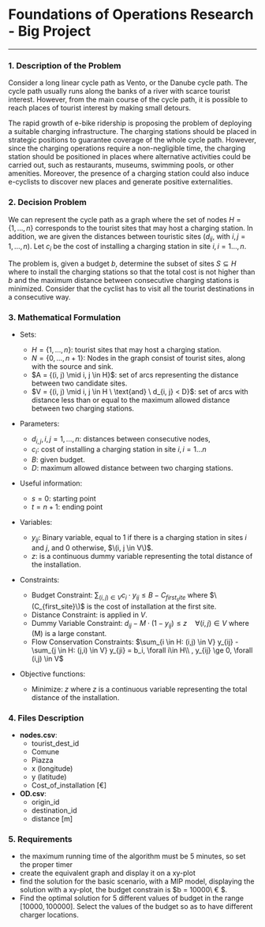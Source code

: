 # Foundations of Operations Research - Big Project

---

### 1. Description of the Problem

Consider a long linear cycle path as Vento, or the Danube cycle path. The cycle path usually runs along the banks of a river with scarce tourist interest. However, from the main course of the cycle path, it is possible to reach places of tourist interest by making small detours.

The rapid growth of e-bike ridership is proposing the problem of deploying a suitable charging infrastructure. The charging stations should be placed in strategic positions to guarantee coverage of the whole cycle path. However, since the charging operations require a non-negligible time, the charging station should be positioned in places where alternative activities could be carried out, such as restaurants, museums, swimming pools, or other amenities. Moreover, the presence of a charging station could also induce e-cyclists to discover new places and generate positive externalities.

### 2. Decision Problem

We can represent the cycle path as a graph where the set of nodes $H = \{1,\ldots, n\}$ corresponds to the tourist sites that may host a charging station.
In addition, we are given the distances between touristic sites ($d_{ij},$ with $i,j =1,\ldots,n$). Let $c_i$ be the cost of installing a charging station in site $i, i=1\ldots,n$.

The problem is, given a budget $b$, determine the subset of sites $S\subseteq H$ where to install the charging stations so that the total cost is not higher than $b$ and the maximum distance between consecutive charging stations is minimized.
Consider that the cyclist has to visit all the tourist destinations in a consecutive way.

### 3. Mathematical Formulation

- Sets:
    - $H = \{1,\ldots, n\}$:  tourist sites that may host a charging station.
    - $N = \{0,\ldots,n+1\}$:  Nodes in the graph consist of tourist sites, along with the source and sink.
    - $A = \{(i, j) \mid i, j \in H}\$: set of arcs representing the distance between two candidate sites.
    - $V =  \{(i, j) \mid i, j \in H \ \text{and} \ d_{i, j} < D\}\$: set of arcs with distance less than or equal to the maximum allowed distance between two charging stations.

- Parameters:
    - $d_{i,j}, i,j=1,\ldots,n$: distances between consecutive nodes,
    - $c_i$: cost of installing a charging station in site $i, i=1\ldots n$
    - $B$: given budget.
    - $D$: maximum allowed distance between two charging stations.

- Useful information:
    - $s = 0$: starting point
    - $t = n+1$: ending point

- Variables:
    - $y_{ij}$: Binary variable, equal to 1 if there is a charging station in sites $i$ and $j$, and 0 otherwise, $\(i, j \in V\)$.
    - $z$: is a continuous dummy variable representing the total distance of the installation.
 
- Constraints:
    - Budget Constraint: $\sum_{(i, j) \in V} c_i \cdot y_{ij} \leq B - C_{first_site}$ where $\(C_{first_site}\)$ is the cost of installation at the first site.
    - Distance Constraint: is applied in $V$.
    - Dummy Variable Constraint: $d_{ij} - M \cdot (1 - y_{ij}) \leq z \quad \forall (i, j) \in V$ where \(M\) is a large constant.
    - Flow Conservation Constraints: $\sum_{i \in H: (i,j) \in V} y_{ij} -  \sum_{j \in H: (j,i) \in V} y_{ji} = b_i, \forall i\in H\\
  , y_{ij} \ge 0, \forall (i,j) \in V$
    
- Objective functions:
    - $\text{Minimize: } z$ where $z$ is a continuous variable representing the total distance of the installation. 
  
### 4. Files Description

- **nodes.csv**:
    - tourist_dest_id
    - Comune
    - Piazza
    - x (longitude)
    - y (latitude)
    - Cost_of_installation [€]
- **OD.csv**:
    - origin_id
    - destination_id
    - distance [m]

### 5. Requirements

- the maximum running time of the algorithm must be 5 minutes, so set the proper timer
- create the equivalent graph and display it on a xy-plot
- find the solution for the basic scenario, with a MIP model, displaying the solution with a xy-plot, the budget
  constrain is $b = 10000\ € $.
- Find the optimal solution for 5 different values of budget in the range $[10000, 100000]$. Select the values of the
  budget so as to have different charger locations.
